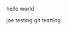 <!-- 2022-04-05
studied git and vue. Starting building components and data structures locally to transfer into project once router and file structures are in place. -->

hello world

joe testing git
testting